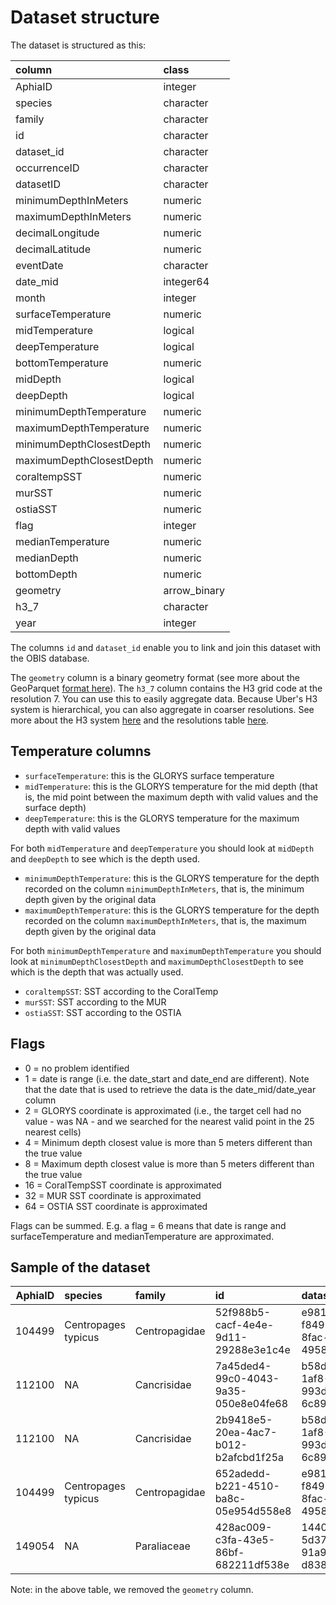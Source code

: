 # Dataset structure

The dataset is structured as this:

|column                   |class        |
|:------------------------|:------------|
|AphiaID                  |integer      |
|species                  |character    |
|family                   |character    |
|id                       |character    |
|dataset_id               |character    |
|occurrenceID             |character    |
|datasetID                |character    |
|minimumDepthInMeters     |numeric      |
|maximumDepthInMeters     |numeric      |
|decimalLongitude         |numeric      |
|decimalLatitude          |numeric      |
|eventDate                |character    |
|date_mid                 |integer64    |
|month                    |integer      |
|surfaceTemperature       |numeric      |
|midTemperature           |logical      |
|deepTemperature          |logical      |
|bottomTemperature        |numeric      |
|midDepth                 |logical      |
|deepDepth                |logical      |
|minimumDepthTemperature  |numeric      |
|maximumDepthTemperature  |numeric      |
|minimumDepthClosestDepth |numeric      |
|maximumDepthClosestDepth |numeric      |
|coraltempSST             |numeric      |
|murSST                   |numeric      |
|ostiaSST                 |numeric      |
|flag                     |integer      |
|medianTemperature        |numeric      |
|medianDepth              |numeric      |
|bottomDepth              |numeric      |
|geometry                 |arrow_binary |
|h3_7                     |character    |
|year                     |integer      |

The columns `id` and `dataset_id` enable you to link and join this dataset with the OBIS database.

The `geometry` column is a binary geometry format (see more about the GeoParquet [format here](https://geoparquet.org/)). The `h3_7` column contains the H3 grid code at the resolution 7. You can use this to easily aggregate data. Because Uber's H3 system is hierarchical, you can also aggregate in coarser resolutions. See more about the H3 system [here](https://h3geo.org/) and the resolutions table [here](https://h3geo.org/docs/core-library/restable).

## Temperature columns

* `surfaceTemperature`: this is the GLORYS surface temperature
* `midTemperature`: this is the GLORYS temperature for the mid depth (that is, the mid point between the maximum depth with valid values and the surface depth)
* `deepTemperature`: this is the GLORYS temperature for the maximum depth with valid values

For both `midTemperature` and `deepTemperature` you should look at `midDepth` and `deepDepth` to see which is the depth used.

* `minimumDepthTemperature`: this is the GLORYS temperature for the depth recorded on the column `minimumDepthInMeters`, that is, the minimum depth given by the original data
* `maximumDepthTemperature`: this is the GLORYS temperature for the depth recorded on the column `maximumDepthInMeters`, that is, the maximum depth given by the original data

For both `minimumDepthTemperature` and `maximumDepthTemperature` you should look at `minimumDepthClosestDepth` and `maximumDepthClosestDepth` to see which is the depth that was actually used.

* `coraltempSST`: SST according to the CoralTemp
* `murSST`: SST according to the MUR
* `ostiaSST`: SST according to the OSTIA

## Flags

* 0 = no problem identified  
* 1 = date is range (i.e. the date_start and date_end are different). Note that the date that is used to retrieve the data is the date_mid/date_year column  
* 2 = GLORYS coordinate is approximated (i.e., the target cell had no value - was NA - and we searched for the nearest valid point in the 25 nearest cells)  
* 4 = Minimum depth closest value is more than 5 meters different than the true value  
* 8 = Maximum depth closest value is more than 5 meters different than the true value  
* 16 = CoralTempSST coordinate is approximated   
* 32 = MUR SST coordinate is approximated  
* 64 = OSTIA SST coordinate is approximated  

Flags can be summed. E.g. a flag = 6 means that date is range and surfaceTemperature and medianTemperature are approximated.

## Sample of the dataset

| AphiaID|species             |family        |id                                   |dataset_id                           |occurrenceID                                              |datasetID                              | minimumDepthInMeters| maximumDepthInMeters| decimalLongitude| decimalLatitude|eventDate                 |     date_mid| month| surfaceTemperature|midTemperature |deepTemperature | bottomTemperature|midDepth |deepDepth | minimumDepthTemperature| maximumDepthTemperature| minimumDepthClosestDepth| maximumDepthClosestDepth| coraltempSST| murSST| ostiaSST| flag| medianTemperature| medianDepth| bottomDepth|h3_7            | year|
|-------:|:-------------------|:-------------|:------------------------------------|:------------------------------------|:---------------------------------------------------------|:--------------------------------------|--------------------:|--------------------:|----------------:|---------------:|:-------------------------|------------:|-----:|------------------:|:--------------|:---------------|-----------------:|:--------|:---------|-----------------------:|-----------------------:|------------------------:|------------------------:|------------:|------:|--------:|----:|-----------------:|-----------:|-----------:|:---------------|----:|
|  104499|Centropages typicus |Centropagidae |52f988b5-cacf-4e4e-9d11-29288e3e1c4e |e981eab6-f849-4891-8fac-495852829456 |urn:catalog:MBA:CPR:325SB-37-6                            |https://marineinfo.org/id/dataset/216  |                    5|                   10|          -9.2400|          39.920|1986-12-12T04:48:00+00:00 | 534729600000|    12|                 NA|NA             |NA              |                NA|NA       |NA        |                      NA|                      NA|                       NA|                       NA|        14.83|     NA|       NA|    0|                NA|          NA|          NA|873931464ffffff | 1986|
|  112100|NA                  |Cancrisidae   |7a45ded4-99c0-4043-9a35-050e8e04fe68 |b58d5ca0-1af8-48b3-993d-6c89742bb0d2 |urn:catalog:Pangaea:doi:10.1594/PANGAEA.745661:11180055_4 |https://marineinfo.org/id/dataset/2756 |                  757|                   NA|         -78.9442|         -11.538|1986-12-10                | 534556800000|    12|                 NA|NA             |NA              |                NA|NA       |NA        |                      NA|                      NA|                       NA|                       NA|        21.57|     NA|       NA|    0|                NA|          NA|          NA|878e746e0ffffff | 1986|
|  112100|NA                  |Cancrisidae   |2b9418e5-20ea-4ac7-b012-b2afcbd1f25a |b58d5ca0-1af8-48b3-993d-6c89742bb0d2 |urn:catalog:Pangaea:doi:10.1594/PANGAEA.745661:11180055_2 |https://marineinfo.org/id/dataset/2756 |                  681|                   NA|         -78.9442|         -11.538|1986-12-10                | 534556800000|    12|                 NA|NA             |NA              |                NA|NA       |NA        |                      NA|                      NA|                       NA|                       NA|        21.57|     NA|       NA|    0|                NA|          NA|          NA|878e746e0ffffff | 1986|
|  104499|Centropages typicus |Centropagidae |652adedd-b221-4510-ba8c-05e954d558e8 |e981eab6-f849-4891-8fac-495852829456 |urn:catalog:MBA:CPR:325SB-19-6                            |https://marineinfo.org/id/dataset/216  |                    5|                   10|          -9.4183|          42.795|1986-12-10T03:11:00+00:00 | 534556800000|    12|                 NA|NA             |NA              |                NA|NA       |NA        |                      NA|                      NA|                       NA|                       NA|        13.96|     NA|       NA|    0|                NA|          NA|          NA|87392445bffffff | 1986|
|  149054|NA                  |Paraliaceae   |428ac009-c3fa-43e5-86bf-682211df538e |14408cc8-5d37-46d1-91a9-d838fc339ff9 |imos_apd_data:P509_251519861228_824                       |NA                                     |                   NA|                   NA|         141.5000|         -12.500|1986-12-28T00:00:00Z      | 536112000000|    12|                 NA|NA             |NA              |                NA|NA       |NA        |                      NA|                      NA|                       NA|                       NA|        30.19|     NA|       NA|    0|                NA|          NA|          NA|879ce0824ffffff | 1986|

Note: in the above table, we removed the `geometry` column.